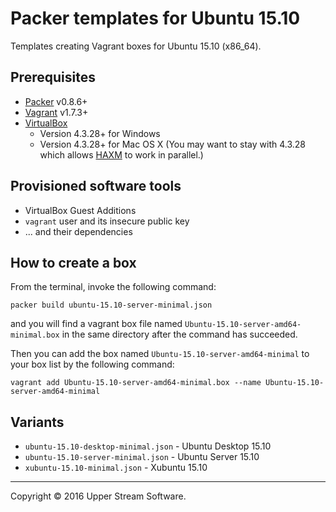 # Packer templates for Ubuntu 15.10

Templates creating Vagrant boxes for Ubuntu 15.10 (x86_64).

## Prerequisites

* [Packer] v0.8.6+
* [Vagrant] v1.7.3+
* [VirtualBox]
	* Version 4.3.28+ for Windows
	* Version 4.3.28+ for Mac OS X (You may want to stay with 4.3.28 which allows [HAXM] to work in parallel.)

[Packer]: https://www.packer.io/ "Packer by HashiCorp"
[Vagrant]: https://www.vagrantup.com/ "Vagrant"
[VirtualBox]: https://www.virtualbox.org/ "Oracle VM VirtualBox"
[HAXM]: https://software.intel.com/en-us/android/articles/intel-hardware-accelerated-execution-manager
        "Intel&reg; Hardware Accelerated Execution Manager"

## Provisioned software tools

* VirtualBox Guest Additions
* `vagrant` user and its insecure public key
* ... and their dependencies

## How to create a box

From the terminal, invoke the following command:

	packer build ubuntu-15.10-server-minimal.json

and you will find a vagrant box file named `Ubuntu-15.10-server-amd64-minimal.box`
in the same directory after the command has succeeded.

Then you can add the box named `Ubuntu-15.10-server-amd64-minimal` to your box list
by the following command:

	vagrant add Ubuntu-15.10-server-amd64-minimal.box --name Ubuntu-15.10-server-amd64-minimal

## Variants

* `ubuntu-15.10-desktop-minimal.json` - Ubuntu Desktop 15.10
* `ubuntu-15.10-server-minimal.json` - Ubuntu Server 15.10
* `xubuntu-15.10-minimal.json` - Xubuntu 15.10


- - -

Copyright &copy; 2016 Upper Stream Software.

